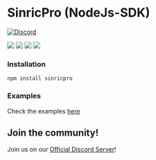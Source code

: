 # SinricPro (NodeJs-SDK)

[![Discord](https://img.shields.io/badge/discord-%23nodejs-blue.svg)](https://discord.gg/rq9vcRcSqA) </br>

[![](https://img.shields.io/npm/v/sinricpro)](https://www.npmjs.com/package/sinricpro)
[![](https://img.shields.io/npm/dependency-version/sinricpro/dev/eslint)](https://www.npmjs.com/package/sinricpro)
[![](https://img.shields.io/bundlephobia/min/sinricpro)](https://www.npmjs.com/package/sinricpro)
[![](https://img.shields.io/github/languages/code-size/sinricpro/nodejs-sdk)](https://www.npmjs.com/package/sinricpro)

### Installation

```
npm install sinricpro
```

### Examples
Check the examples [here](https://github.com/sinricpro/nodejs-sdk/tree/master/examples) 

## Join the community!
Join us on our [Official Discord Server](https://discord.gg/rq9vcRcSqA)!
